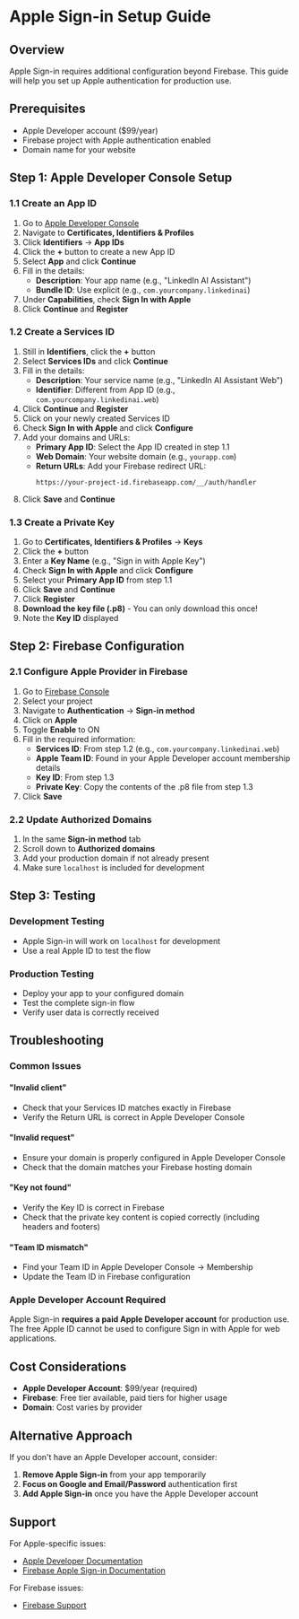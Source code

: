# Apple Sign-in Setup Guide

## Overview

Apple Sign-in requires additional configuration beyond Firebase. This guide will help you set up Apple authentication for production use.

## Prerequisites

- Apple Developer account ($99/year)
- Firebase project with Apple authentication enabled
- Domain name for your website

## Step 1: Apple Developer Console Setup

### 1.1 Create an App ID
1. Go to [Apple Developer Console](https://developer.apple.com/account/)
2. Navigate to **Certificates, Identifiers & Profiles**
3. Click **Identifiers** → **App IDs**
4. Click the **+** button to create a new App ID
5. Select **App** and click **Continue**
6. Fill in the details:
   - **Description**: Your app name (e.g., "LinkedIn AI Assistant")
   - **Bundle ID**: Use explicit (e.g., `com.yourcompany.linkedinai`)
7. Under **Capabilities**, check **Sign In with Apple**
8. Click **Continue** and **Register**

### 1.2 Create a Services ID
1. Still in **Identifiers**, click the **+** button
2. Select **Services IDs** and click **Continue**
3. Fill in the details:
   - **Description**: Your service name (e.g., "LinkedIn AI Assistant Web")
   - **Identifier**: Different from App ID (e.g., `com.yourcompany.linkedinai.web`)
4. Click **Continue** and **Register**
5. Click on your newly created Services ID
6. Check **Sign In with Apple** and click **Configure**
7. Add your domains and URLs:
   - **Primary App ID**: Select the App ID created in step 1.1
   - **Web Domain**: Your website domain (e.g., `yourapp.com`)
   - **Return URLs**: Add your Firebase redirect URL:
     ```
     https://your-project-id.firebaseapp.com/__/auth/handler
     ```
8. Click **Save** and **Continue**

### 1.3 Create a Private Key
1. Go to **Certificates, Identifiers & Profiles** → **Keys**
2. Click the **+** button
3. Enter a **Key Name** (e.g., "Sign in with Apple Key")
4. Check **Sign In with Apple** and click **Configure**
5. Select your **Primary App ID** from step 1.1
6. Click **Save** and **Continue**
7. Click **Register**
8. **Download the key file (.p8)** - You can only download this once!
9. Note the **Key ID** displayed

## Step 2: Firebase Configuration

### 2.1 Configure Apple Provider in Firebase
1. Go to [Firebase Console](https://console.firebase.google.com)
2. Select your project
3. Navigate to **Authentication** → **Sign-in method**
4. Click on **Apple**
5. Toggle **Enable** to ON
6. Fill in the required information:
   - **Services ID**: From step 1.2 (e.g., `com.yourcompany.linkedinai.web`)
   - **Apple Team ID**: Found in your Apple Developer account membership details
   - **Key ID**: From step 1.3
   - **Private Key**: Copy the contents of the .p8 file from step 1.3
7. Click **Save**

### 2.2 Update Authorized Domains
1. In the same **Sign-in method** tab
2. Scroll down to **Authorized domains**
3. Add your production domain if not already present
4. Make sure `localhost` is included for development

## Step 3: Testing

### Development Testing
- Apple Sign-in will work on `localhost` for development
- Use a real Apple ID to test the flow

### Production Testing
- Deploy your app to your configured domain
- Test the complete sign-in flow
- Verify user data is correctly received

## Troubleshooting

### Common Issues

#### "Invalid client"
- Check that your Services ID matches exactly in Firebase
- Verify the Return URL is correct in Apple Developer Console

#### "Invalid request"
- Ensure your domain is properly configured in Apple Developer Console
- Check that the domain matches your Firebase hosting domain

#### "Key not found"
- Verify the Key ID is correct in Firebase
- Check that the private key content is copied correctly (including headers and footers)

#### "Team ID mismatch"
- Find your Team ID in Apple Developer Console → Membership
- Update the Team ID in Firebase configuration

### Apple Developer Account Required

Apple Sign-in **requires a paid Apple Developer account** for production use. The free Apple ID cannot be used to configure Sign in with Apple for web applications.

## Cost Considerations

- **Apple Developer Account**: $99/year (required)
- **Firebase**: Free tier available, paid tiers for higher usage
- **Domain**: Cost varies by provider

## Alternative Approach

If you don't have an Apple Developer account, consider:
1. **Remove Apple Sign-in** from your app temporarily
2. **Focus on Google and Email/Password** authentication first
3. **Add Apple Sign-in** once you have the Apple Developer account

## Support

For Apple-specific issues:
- [Apple Developer Documentation](https://developer.apple.com/documentation/sign_in_with_apple)
- [Firebase Apple Sign-in Documentation](https://firebase.google.com/docs/auth/web/apple)

For Firebase issues:
- [Firebase Support](https://firebase.google.com/support)